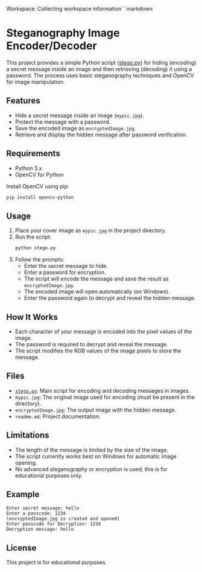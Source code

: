 

Workspace: Collecting workspace information```markdown
# Steganography Image Encoder/Decoder

This project provides a simple Python script ([stego.py](stego.py)) for hiding (encoding) a secret message inside an image and then retrieving (decoding) it using a password. The process uses basic steganography techniques and OpenCV for image manipulation.

## Features

- Hide a secret message inside an image (`mypic.jpg`).
- Protect the message with a password.
- Save the encoded image as `encryptedImage.jpg`.
- Retrieve and display the hidden message after password verification.

## Requirements

- Python 3.x
- OpenCV for Python

Install OpenCV using pip:
```sh
pip install opencv-python
```

## Usage

1. Place your cover image as `mypic.jpg` in the project directory.
2. Run the script:
   ```sh
   python stego.py
   ```
3. Follow the prompts:
   - Enter the secret message to hide.
   - Enter a password for encryption.
   - The script will encode the message and save the result as `encryptedImage.jpg`.
   - The encoded image will open automatically (on Windows).
   - Enter the password again to decrypt and reveal the hidden message.

## How It Works

- Each character of your message is encoded into the pixel values of the image.
- The password is required to decrypt and reveal the message.
- The script modifies the RGB values of the image pixels to store the message.

## Files

- [`stego.py`](stego.py): Main script for encoding and decoding messages in images.
- `mypic.jpg`: The original image used for encoding (must be present in the directory).
- `encryptedImage.jpg`: The output image with the hidden message.
- `readme.md`: Project documentation.

## Limitations

- The length of the message is limited by the size of the image.
- The script currently works best on Windows for automatic image opening.
- No advanced steganography or encryption is used; this is for educational purposes only.

## Example

```
Enter secret message: hello
Enter a passcode: 1234
(encryptedImage.jpg is created and opened)
Enter passcode for Decryption: 1234
Decryption message: hello
```

## License

This project is for educational purposes.

```
